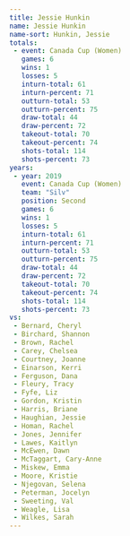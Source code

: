 ```yaml
---
title: Jessie Hunkin
name: Jessie Hunkin
name-sort: Hunkin, Jessie
totals:
 - event: Canada Cup (Women)
   games: 6
   wins: 1
   losses: 5
   inturn-total: 61
   inturn-percent: 71
   outturn-total: 53
   outturn-percent: 75
   draw-total: 44
   draw-percent: 72
   takeout-total: 70
   takeout-percent: 74
   shots-total: 114
   shots-percent: 73
years:
 - year: 2019
   event: Canada Cup (Women)
   team: "Silv"
   position: Second
   games: 6
   wins: 1
   losses: 5
   inturn-total: 61
   inturn-percent: 71
   outturn-total: 53
   outturn-percent: 75
   draw-total: 44
   draw-percent: 72
   takeout-total: 70
   takeout-percent: 74
   shots-total: 114
   shots-percent: 73
vs:
 - Bernard, Cheryl
 - Birchard, Shannon
 - Brown, Rachel
 - Carey, Chelsea
 - Courtney, Joanne
 - Einarson, Kerri
 - Ferguson, Dana
 - Fleury, Tracy
 - Fyfe, Liz
 - Gordon, Kristin
 - Harris, Briane
 - Haughian, Jessie
 - Homan, Rachel
 - Jones, Jennifer
 - Lawes, Kaitlyn
 - McEwen, Dawn
 - McTaggart, Cary-Anne
 - Miskew, Emma
 - Moore, Kristie
 - Njegovan, Selena
 - Peterman, Jocelyn
 - Sweeting, Val
 - Weagle, Lisa
 - Wilkes, Sarah
---
```

